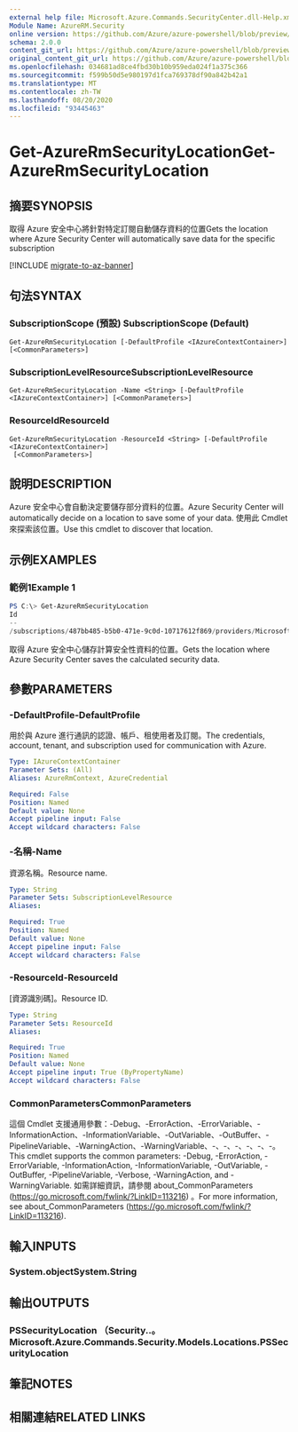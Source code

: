 ```yaml
---
external help file: Microsoft.Azure.Commands.SecurityCenter.dll-Help.xml
Module Name: AzureRM.Security
online version: https://github.com/Azure/azure-powershell/blob/preview/src/ResourceManager/Security/Commands.Security/help/Get-AzureRmSecurityLocation.md
schema: 2.0.0
content_git_url: https://github.com/Azure/azure-powershell/blob/preview/src/ResourceManager/Security/Commands.Security/help/Get-AzureRmSecurityLocation.md
original_content_git_url: https://github.com/Azure/azure-powershell/blob/preview/src/ResourceManager/Security/Commands.Security/help/Get-AzureRmSecurityLocation.md
ms.openlocfilehash: 034681ad8ce4fbd30b10b959eda024f1a375c366
ms.sourcegitcommit: f599b50d5e980197d1fca769378df90a842b42a1
ms.translationtype: MT
ms.contentlocale: zh-TW
ms.lasthandoff: 08/20/2020
ms.locfileid: "93445463"
---
```

# <span data-ttu-id="220a1-101">Get-AzureRmSecurityLocation</span><span class="sxs-lookup"><span data-stu-id="220a1-101">Get-AzureRmSecurityLocation</span></span>

## <span data-ttu-id="220a1-102">摘要</span><span class="sxs-lookup"><span data-stu-id="220a1-102">SYNOPSIS</span></span>
<span data-ttu-id="220a1-103">取得 Azure 安全中心將針對特定訂閱自動儲存資料的位置</span><span class="sxs-lookup"><span data-stu-id="220a1-103">Gets the location where Azure Security Center will automatically save data for the specific subscription</span></span>

[!INCLUDE [migrate-to-az-banner](../../includes/migrate-to-az-banner.md)]

## <span data-ttu-id="220a1-104">句法</span><span class="sxs-lookup"><span data-stu-id="220a1-104">SYNTAX</span></span>

### <span data-ttu-id="220a1-105">SubscriptionScope (預設) </span><span class="sxs-lookup"><span data-stu-id="220a1-105">SubscriptionScope (Default)</span></span>
```
Get-AzureRmSecurityLocation [-DefaultProfile <IAzureContextContainer>] [<CommonParameters>]
```

### <span data-ttu-id="220a1-106">SubscriptionLevelResource</span><span class="sxs-lookup"><span data-stu-id="220a1-106">SubscriptionLevelResource</span></span>
```
Get-AzureRmSecurityLocation -Name <String> [-DefaultProfile <IAzureContextContainer>] [<CommonParameters>]
```

### <span data-ttu-id="220a1-107">ResourceId</span><span class="sxs-lookup"><span data-stu-id="220a1-107">ResourceId</span></span>
```
Get-AzureRmSecurityLocation -ResourceId <String> [-DefaultProfile <IAzureContextContainer>]
 [<CommonParameters>]
```

## <span data-ttu-id="220a1-108">說明</span><span class="sxs-lookup"><span data-stu-id="220a1-108">DESCRIPTION</span></span>
<span data-ttu-id="220a1-109">Azure 安全中心會自動決定要儲存部分資料的位置。</span><span class="sxs-lookup"><span data-stu-id="220a1-109">Azure Security Center will automatically decide on a location to save some of your data.</span></span>
<span data-ttu-id="220a1-110">使用此 Cmdlet 來探索該位置。</span><span class="sxs-lookup"><span data-stu-id="220a1-110">Use this cmdlet to discover that location.</span></span>

## <span data-ttu-id="220a1-111">示例</span><span class="sxs-lookup"><span data-stu-id="220a1-111">EXAMPLES</span></span>

### <span data-ttu-id="220a1-112">範例1</span><span class="sxs-lookup"><span data-stu-id="220a1-112">Example 1</span></span>
```powershell
PS C:\> Get-AzureRmSecurityLocation
Id                                                                                                   Name
--                                                                                                   ----
/subscriptions/487bb485-b5b0-471e-9c0d-10717612f869/providers/Microsoft.Security/locations/centralus centralus
```

<span data-ttu-id="220a1-113">取得 Azure 安全中心儲存計算安全性資料的位置。</span><span class="sxs-lookup"><span data-stu-id="220a1-113">Gets the location where Azure Security Center saves the calculated security data.</span></span>

## <span data-ttu-id="220a1-114">參數</span><span class="sxs-lookup"><span data-stu-id="220a1-114">PARAMETERS</span></span>

### <span data-ttu-id="220a1-115">-DefaultProfile</span><span class="sxs-lookup"><span data-stu-id="220a1-115">-DefaultProfile</span></span>
<span data-ttu-id="220a1-116">用於與 Azure 進行通訊的認證、帳戶、租使用者及訂閱。</span><span class="sxs-lookup"><span data-stu-id="220a1-116">The credentials, account, tenant, and subscription used for communication with Azure.</span></span>

```yaml
Type: IAzureContextContainer
Parameter Sets: (All)
Aliases: AzureRmContext, AzureCredential

Required: False
Position: Named
Default value: None
Accept pipeline input: False
Accept wildcard characters: False
```

### <span data-ttu-id="220a1-117">-名稱</span><span class="sxs-lookup"><span data-stu-id="220a1-117">-Name</span></span>
<span data-ttu-id="220a1-118">資源名稱。</span><span class="sxs-lookup"><span data-stu-id="220a1-118">Resource name.</span></span>

```yaml
Type: String
Parameter Sets: SubscriptionLevelResource
Aliases:

Required: True
Position: Named
Default value: None
Accept pipeline input: False
Accept wildcard characters: False
```

### <span data-ttu-id="220a1-119">-ResourceId</span><span class="sxs-lookup"><span data-stu-id="220a1-119">-ResourceId</span></span>
<span data-ttu-id="220a1-120">[資源識別碼]。</span><span class="sxs-lookup"><span data-stu-id="220a1-120">Resource ID.</span></span>

```yaml
Type: String
Parameter Sets: ResourceId
Aliases:

Required: True
Position: Named
Default value: None
Accept pipeline input: True (ByPropertyName)
Accept wildcard characters: False
```

### <span data-ttu-id="220a1-121">CommonParameters</span><span class="sxs-lookup"><span data-stu-id="220a1-121">CommonParameters</span></span>
<span data-ttu-id="220a1-122">這個 Cmdlet 支援通用參數：-Debug、-ErrorAction、-ErrorVariable、-InformationAction、-InformationVariable、-OutVariable、-OutBuffer、-PipelineVariable、-WarningAction、-WarningVariable、-、-、-、-、-、-。</span><span class="sxs-lookup"><span data-stu-id="220a1-122">This cmdlet supports the common parameters: -Debug, -ErrorAction, -ErrorVariable, -InformationAction, -InformationVariable, -OutVariable, -OutBuffer, -PipelineVariable, -Verbose, -WarningAction, and -WarningVariable.</span></span> <span data-ttu-id="220a1-123">如需詳細資訊，請參閱 about_CommonParameters (https://go.microsoft.com/fwlink/?LinkID=113216) 。</span><span class="sxs-lookup"><span data-stu-id="220a1-123">For more information, see about_CommonParameters (https://go.microsoft.com/fwlink/?LinkID=113216).</span></span>

## <span data-ttu-id="220a1-124">輸入</span><span class="sxs-lookup"><span data-stu-id="220a1-124">INPUTS</span></span>

### <span data-ttu-id="220a1-125">System.object</span><span class="sxs-lookup"><span data-stu-id="220a1-125">System.String</span></span>

## <span data-ttu-id="220a1-126">輸出</span><span class="sxs-lookup"><span data-stu-id="220a1-126">OUTPUTS</span></span>

### <span data-ttu-id="220a1-127">PSSecurityLocation （Security..。</span><span class="sxs-lookup"><span data-stu-id="220a1-127">Microsoft.Azure.Commands.Security.Models.Locations.PSSecurityLocation</span></span>

## <span data-ttu-id="220a1-128">筆記</span><span class="sxs-lookup"><span data-stu-id="220a1-128">NOTES</span></span>

## <span data-ttu-id="220a1-129">相關連結</span><span class="sxs-lookup"><span data-stu-id="220a1-129">RELATED LINKS</span></span>
